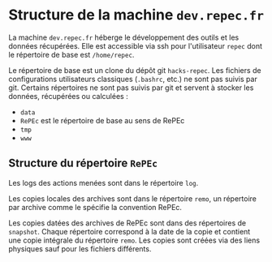 # Structure de la machine `dev.repec.fr`

La machine `dev.repec.fr` héberge le développement des outils et les données récupérées. Elle est accessible via ssh pour l'utilisateur `repec` dont le répertoire de base est `/home/repec`.

Le répertoire de base est un clone du dépôt git `hacks-repec`. Les fichiers de configurations utilisateurs classiques (`.bashrc`, etc.) ne sont pas suivis par git. Certains répertoires ne sont pas suivis par git et servent à stocker les données, récupérées ou calculées :

- `data`
- `RePEc` est le répertoire de base au sens de RePEc
- `tmp`
- `www`

## Structure du répertoire `RePEc`

Les logs des actions menées sont dans le répertoire `log`.

Les copies locales des archives sont dans le répertoire `remo`, un répertoire par archive comme le spécifie la convention RePEc.

Les copies datées des archives de RePEc sont dans des répertoires de `snapshot`. Chaque répertoire correspond à la date de la copie et contient une copie intégrale du répertoire `remo`. Les copies sont créées via des liens physiques sauf pour les fichiers différents.
